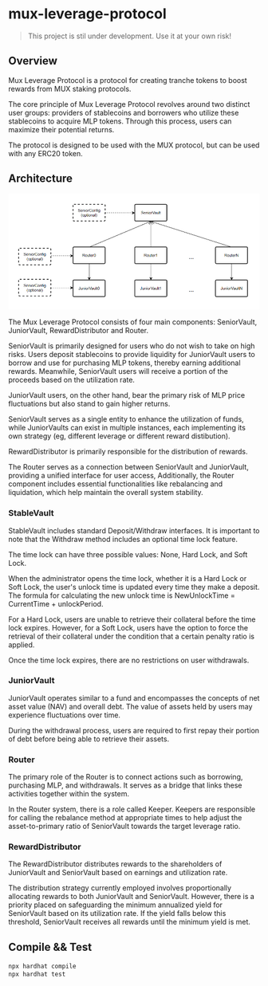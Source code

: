 # mux-leverage-protocol

> This project is stil under development. Use it at your own risk!

## Overview

Mux Leverage Protocol is a protocol for creating tranche tokens to boost rewards from MUX staking protocols.

The core principle of Mux Leverage Protocol revolves around two distinct user groups: providers of stablecoins and borrowers who utilize these stablecoins to acquire MLP tokens. Through this process, users can maximize their potential returns.

The protocol is designed to be used with the MUX protocol, but can be used with any ERC20 token.

## Architecture

![Alt text](misc/architecture.png?raw=true "Architecture")

The Mux Leverage Protocol consists of four main components: SeniorVault, JuniorVault, RewardDistributor and Router.

SeniorVault is primarily designed for users who do not wish to take on high risks. Users deposit stablecoins to provide liquidity for JuniorVault users to borrow and use for purchasing MLP tokens, thereby earning additional rewards. Meanwhile, SeniorVault users will receive a portion of the proceeds based on the utilization rate.

JuniorVault users, on the other hand, bear the primary risk of MLP price fluctuations but also stand to gain higher returns.

SeniorVault serves as a single entity to enhance the utilization of funds, while JuniorVaults can exist in multiple instances, each implementing its own strategy (eg, different leverage or different reward distibution).

RewardDistributor is primarily responsible for the distribution of rewards.

The Router serves as a connection between SeniorVault and JuniorVault, providing a unified interface for user access, Additionally, the Router component includes essential functionalities like rebalancing and liquidation, which help maintain the overall system stability.

### StableVault

StableVault includes standard Deposit/Withdraw interfaces. It is important to note that the Withdraw method includes an optional time lock feature.

The time lock can have three possible values: None, Hard Lock, and Soft Lock.

When the administrator opens the time lock, whether it is a Hard Lock or Soft Lock, the user's unlock time is updated every time they make a deposit. The formula for calculating the new unlock time is NewUnlockTime = CurrentTime + unlockPeriod.

For a Hard Lock, users are unable to retrieve their collateral before the time lock expires. However, for a Soft Lock, users have the option to force the retrieval of their collateral under the condition that a certain penalty ratio is applied.

Once the time lock expires, there are no restrictions on user withdrawals.

### JuniorVault

JuniorVault operates similar to a fund and encompasses the concepts of net asset value (NAV) and overall debt. The value of assets held by users may experience fluctuations over time.

During the withdrawal process, users are required to first repay their portion of debt before being able to retrieve their assets.

### Router

The primary role of the Router is to connect actions such as borrowing, purchasing MLP, and withdrawals. It serves as a bridge that links these activities together within the system.

In the Router system, there is a role called Keeper. Keepers are responsible for calling the rebalance method at appropriate times to help adjust the asset-to-primary ratio of SeniorVault towards the target leverage ratio.

### RewardDistributor

The RewardDistributor distributes rewards to the shareholders of JuniorVault and SeniorVault based on earnings and utilization rate.

The distribution strategy currently employed involves proportionally allocating rewards to both JuniorVault and SeniorVault. However, there is a priority placed on safeguarding the minimum annualized yield for SeniorVault based on its utilization rate. If the yield falls below this threshold, SeniorVault receives all rewards until the minimum yield is met.

## Compile && Test

```
npx hardhat compile
npx hardhat test
```
